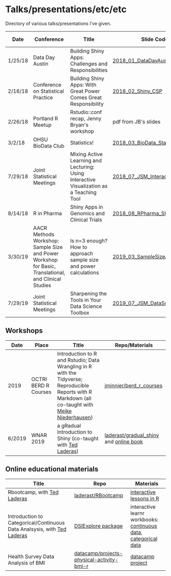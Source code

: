 # Talks/presentations/etc/etc

Directory of various talks/presentations I've given.


Date | Conference | Title | Slide Code | Slides Rendered
---|---|---|---|---
1/25/18 | Data Day Austin | Building Shiny Apps: Challenges and Responsibilities | [2018_01_DataDayAustin_Shiny](2018_01_DataDayAustin_Shiny) | [slides](https://jminnier-talks.netlify.com/2018_01_DataDayAustin_Shiny/minnier_shiny_slides.html)
2/16/18 | Conference on Statistical Practice | Building Shiny Apps: With Great Power Comes Great Responsibility | [2018_02_Shiny_CSP](2018_02_Shiny_CSP) | [slides](https://jminnier-talks.netlify.com/2018_02_shiny_csp/minnier_csp2018)
2/26/18 | Portland R Meetup | Rstudio::conf recap, Jenny Bryan's workshop | pdf from JB's slides | [slides](https://jminnier-talks.netlify.com/2018_02_PDXR_RstudioRecap/subset_of_rstudioconf_jennybryan_slides.pdf)
3/2/18 | OHSU BioData Club | Statistics! | [2018_03_BioData_StatsPapers](2018_03_BioData_StatsPapers) | [slides](https://jminnier-talks.netlify.com/2018_03_Biodata_StatsPapers/minnier_biodata)
7/29/18 | Joint Statistical Meetings | Mixing Active Learning and Lecturing: Using Interactive Visualization as a Teaching Tool | [2018_07_JSM_InteractiveLearning](2018_07_JSM_InteractiveLearning) | [slides](https://jminnier-talks.netlify.com/2018_07_jsm_interactivelearning/minnier_jsm2018)
8/14/18 | R in Pharma | Shiny Apps in Genomics and Clinical Trials | [2018_08_RPharma_Shiny](2018_08_RPharma_Shiny) | [slides](https://jminnier-talks.netlify.com/2018_08_rpharma_shiny/minnier_rpharma2018.html)
3/30/19 | AACR Methods Workshop: Sample Size and Power Workshop for Basic, Translational, and Clinical Studies | Is n=3 enough? How to approach sample size and power calculations | [2019_03_SampleSizeAACR](2019_03_SampleSizeAACR)  | [slides](https://jminnier-talks.netlify.com/2019_03_SampleSizeAACR/2019_03_AACR_Minnier.html)
7/29/19 | Joint Statistical Meetings | Sharpening the Tools in Your Data Science Toolbox | [2019_07_JSM_DataScienceSkills](2019_07_JSM_DataScienceSkills) | [slides](https://jminnier-talks.netlify.com/2019_07_JSM_DataScienceSkills/2019_07_JSM_DataScience.html)

## Workshops

Date | Place | Title | Repo/Materials
---|---|---|---
2019 | OCTRI BERD R Courses | Introduction to R and Rstudio; Data Wrangling in R with the Tidyverse; Reproducible Reports with R Markdown (all co-taught with [Meike Niederhausen](https://github.com/Niederhausen))  | [jminnier/berd_r_courses](https://github.com/jminnier/berd_r_courses/tree/master)
6/2019 | WNAR 2019 | a gRadual Introduction to Shiny (co-taught with [Ted Laderas](https://laderast.github.io/)) | [laderast/gradual_shiny](https://github.com/laderast/gradual_shiny) and [online book](https://laderast.github.io/gradual_shiny/)

## Online educational materials

Title | Repo | Materials
---|---|---
Rbootcamp, with [Ted Laderas](https://laderast.github.io/) | [laderast/RBootcamp](https://github.com/laderast/RBootcamp) | [interactive lessons in R](https://r-bootcamp.netlify.com/)
Introduction to Categorical/Continuous Data Analsysis, with [Ted Laderas](https://laderast.github.io/) | [DSIExplore package](https://github.com/laderast/DSIExplore) | interactive learnr workbooks: [continuous data](https://minnier.shinyapps.io/ODSI_continuousData/), [categorical data](https://tladeras.shinyapps.io/categoricalData/)
Health Survey Data Analysis of BMI | [datacamp/projects-physical-activity-bmi-r](https://github.com/datacamp/projects-physical-activity-bmi-r) | [datacamp project](https://www.datacamp.com/projects/677)